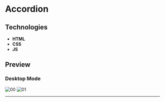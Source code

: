 # Accordion

## Technologies

- **HTML**
- **CSS**
- **JS**

## Preview
### Desktop Mode

![00](https://user-images.githubusercontent.com/100797809/199766145-c48cbd42-e048-4f4f-9062-ea79c5708765.png)
![01](https://user-images.githubusercontent.com/100797809/199766176-834fc3e7-0e69-4bd0-8bab-eba119ab6958.png)

---
